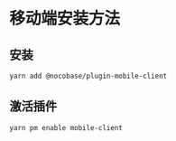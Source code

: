 # 移动端安装方法

## 安装

```bash
yarn add @nocobase/plugin-mobile-client
```

## 激活插件

```bash
yarn pm enable mobile-client
```
